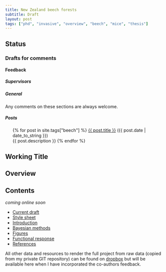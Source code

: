 ```yaml
---
title: New Zealand beech forests
subtitle: Draft
layout: post
tags: ["phd", "invasive", "overview", "beech", "mice", "thesis"]
---
```


## Status

### Drafts for comments

#### Feedback

##### Supervisors

##### General

Any comments on these sections are always welcome.

##### Posts

<div class="post">
<ul>
{% for post in site.tags["beech"] %}
  <a href="{{ post.url }}">{{ post.title }}</a> ({{ post.date | date_to_string }})<br>
    {{ post.description }}
{% endfor %}
</ul>
</div>

## Working Title

## Overview

## Contents

*coming online soon*

- [Current draft]()
- [Style sheet]()
- [Introduction]()
- [Bayesian methods]()
- [Figures]()
- [Functional response]()
- [References]()

All other data and resources to render the full project from raw data (copied from my private GIT repository) can be found on [dropbox](https://www.dropbox.com/home/phd-drafts-anthony) but will be available here when I have incorporated the co-authors feedback.